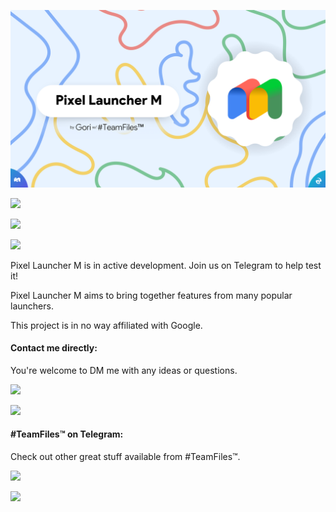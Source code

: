 ![Pixel Launcher M](/Images/banner.png)

<a href="https://github.com/GoriLovesYou/PixelLauncherM/releases"><img src="https://img.shields.io/badge/Download Pixel Launcher M (Magisk Module)-not quite yet...-red.svg" height="40"></a>

<a href="https://t.me/PixelLauncherM"><img src="https://img.shields.io/badge/Pixel Launcher M Telegram Channel-@PixelLauncherM-2AABEE.svg" height="20"></a>

<a href="https://github.com/GoriLovesYou/PixelLauncherM/releases/download/Classic/Pixel.Launcher.M.Classic.v0.1.0.220613.Magisk.zip"><img src="https://img.shields.io/badge/Download Pixel Launcher Classic (Magisk Module)-v0.1.0-bright green.svg" height="20"></a>

Pixel Launcher M is in active development. Join us on Telegram to help test it!

Pixel Launcher M aims to bring together features from many popular launchers.

This project is in no way affiliated with Google.

#### Contact me directly:

You're welcome to DM me with any ideas or questions.

<a href="https://t.me/GoriLovesYou"><img src="https://img.shields.io/badge/Gori on Telegram-@GoriLovesYou-2AABEE.svg" height="20"></a>

<a href="https://discordapp.com/users/417424119768940585"><img src="https://img.shields.io/badge/Gori on Discord-Gori%230001-5865F2.svg" height="20"></a>

#### \#TeamFiles™ on Telegram:

Check out other great stuff available from \#TeamFiles™.

<a href="https://t.me/modulesrepo"><img src="https://img.shields.io/badge/%23TeamFiles™ Telegram Channel-@modulesrepo-2AABEE.svg" height="20"></a>

<a href="https://t.me/fileschat"><img src="https://img.shields.io/badge/%23TeamFiles™ Telegram Group-@fileschat-2AABEE.svg" height="20"></a>
